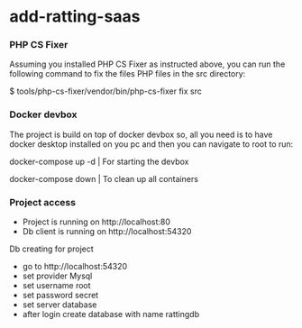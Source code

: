 # add-ratting-saas

### PHP CS Fixer
Assuming you installed PHP CS Fixer as instructed above, you can run the following command to fix the files PHP files in the src directory:

$ tools/php-cs-fixer/vendor/bin/php-cs-fixer fix src

### Docker devbox
The project is build on top of docker devbox so, all you need is to have docker desktop installed on you pc and then you can navigate to root to run: 

docker-compose up -d | For starting the devbox

docker-compose down | To clean up all containers

### Project access

- Project is running on http://localhost:80
- Db client is running on http://localhost:54320

Db creating for project
- go to http://localhost:54320
- set provider Mysql
- set username root
- set password secret
- set server database
- after login create database with name rattingdb
